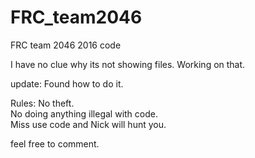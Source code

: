 # FRC_team2046
FRC team 2046 2016 code


I have no clue why its not showing files. Working on that.

update: 
Found how to do it.

Rules:
No theft.                           
No doing anything illegal with code.                
Miss use code and Nick will hunt you.

feel free to comment.